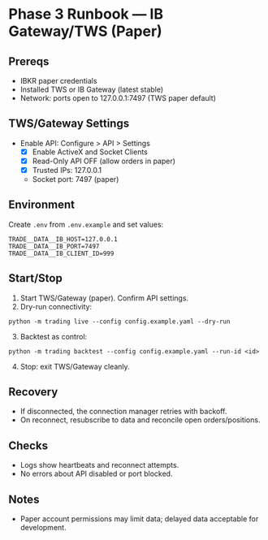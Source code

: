 # Phase 3 Runbook — IB Gateway/TWS (Paper)

## Prereqs

- IBKR paper credentials
- Installed TWS or IB Gateway (latest stable)
- Network: ports open to 127.0.0.1:7497 (TWS paper default)

## TWS/Gateway Settings

- Enable API: Configure > API > Settings
  - [x] Enable ActiveX and Socket Clients
  - [x] Read-Only API OFF (allow orders in paper)
  - [x] Trusted IPs: 127.0.0.1
  - Socket port: 7497 (paper)

## Environment

Create `.env` from `.env.example` and set values:

```
TRADE__DATA__IB_HOST=127.0.0.1
TRADE__DATA__IB_PORT=7497
TRADE__DATA__IB_CLIENT_ID=999
```

## Start/Stop

1. Start TWS/Gateway (paper). Confirm API settings.
1. Dry-run connectivity:

```
python -m trading live --config config.example.yaml --dry-run
```

3. Backtest as control:

```
python -m trading backtest --config config.example.yaml --run-id <id>
```

4. Stop: exit TWS/Gateway cleanly.

## Recovery

- If disconnected, the connection manager retries with backoff.
- On reconnect, resubscribe to data and reconcile open orders/positions.

## Checks

- Logs show heartbeats and reconnect attempts.
- No errors about API disabled or port blocked.

## Notes

- Paper account permissions may limit data; delayed data acceptable for development.
